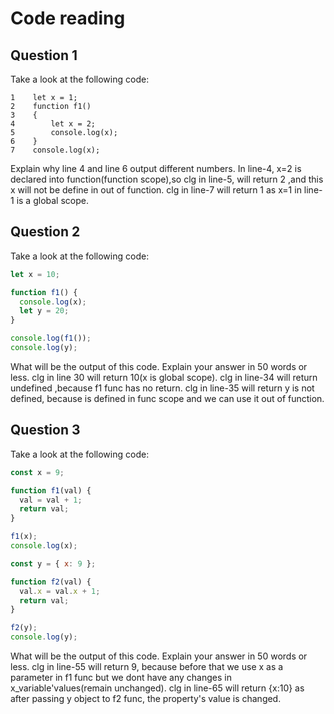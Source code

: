 # Code reading

## Question 1

Take a look at the following code:

```
1    let x = 1;
2    function f1()
3    {
4        let x = 2;
5        console.log(x);
6    }
7    console.log(x);
```

Explain why line 4 and line 6 output different numbers.
In line-4, x=2 is declared into function(function scope),so clg in line-5,
will return 2 ,and this x will not be define in out of function.
clg in line-7 will return 1 as x=1 in line-1 is a global scope.

## Question 2

Take a look at the following code:

```js
let x = 10;

function f1() {
  console.log(x);
  let y = 20;
}

console.log(f1());
console.log(y);
```

What will be the output of this code. Explain your answer in 50 words or less.
clg in line 30 will return 10(x is global scope).
clg in line-34 will return undefined ,because f1 func has no return.
clg in line-35 will return y is not defined, because is defined in func scope
 and we can use it out of function.

## Question 3

Take a look at the following code:

```js
const x = 9;

function f1(val) {
  val = val + 1;
  return val;
}

f1(x);
console.log(x);

const y = { x: 9 };

function f2(val) {
  val.x = val.x + 1;
  return val;
}

f2(y);
console.log(y);
```

What will be the output of this code. Explain your answer in 50 words or less.
clg in line-55 will return 9, because before that we use x as a parameter in f1 func 
but we dont have any changes in x_variable'values(remain unchanged).
clg in line-65 will return {x:10} as after passing y object to f2 func,
the property's value is changed.

